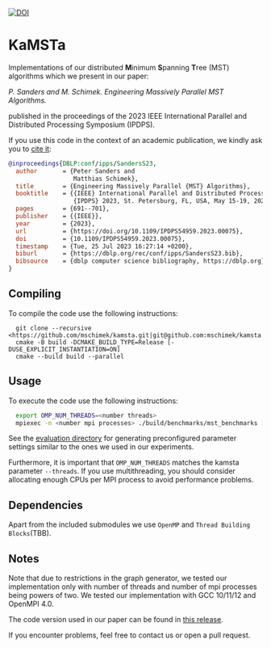 [![DOI](https://zenodo.org/badge/602074500.svg)](https://zenodo.org/badge/latestdoi/602074500)

# KaMSTa

Implementations of our distributed **M**inimum **S**panning **T**ree (MST) algorithms which we present in our paper:

_P. Sanders and M. Schimek. Engineering Massively Parallel MST Algorithms._

published in the proceedings of the 2023 IEEE International Parallel and Distributed Processing Symposium (IPDPS).

If you use this code in the context of an academic publication, we kindly ask you to [cite it](https://doi.org/10.1109/IPDPS54959.2023.00075):
```bibtex
@inproceedings{DBLP:conf/ipps/SandersS23,
  author       = {Peter Sanders and
                  Matthias Schimek},
  title        = {Engineering Massively Parallel {MST} Algorithms},
  booktitle    = {{IEEE} International Parallel and Distributed Processing Symposium,
                  {IPDPS} 2023, St. Petersburg, FL, USA, May 15-19, 2023},
  pages        = {691--701},
  publisher    = {{IEEE}},
  year         = {2023},
  url          = {https://doi.org/10.1109/IPDPS54959.2023.00075},
  doi          = {10.1109/IPDPS54959.2023.00075},
  timestamp    = {Tue, 25 Jul 2023 16:27:14 +0200},
  biburl       = {https://dblp.org/rec/conf/ipps/SandersS23.bib},
  bibsource    = {dblp computer science bibliography, https://dblp.org}
}
```

## Compiling

To compile the code use the following instructions:
```
  git clone --recursive <https://github.com/mschimek/kamsta.git|git@github.com:mschimek/kamsta.git>
  cmake -B build -DCMAKE_BUILD_TYPE=Release [-DUSE_EXPLICIT_INSTANTIATION=ON]
  cmake --build build --parallel
```

## Usage

To execute the code use the following instructions:

```sh
  export OMP_NUM_THREADS=<number threads>
  mpiexec -n <number mpi processes> ./build/benchmarks/mst_benchmarks [kamsta parameters (--help for help)]
```
See the [evaluation directory](https://github.com/mschimek/kamsta/tree/main/evaluation) for generating preconfigured parameter settings similar to the ones we used in our experiments.

Furthermore, it is important that `OMP_NUM_THREADS` matches the kamsta parameter `--threads`.
If you use multithreading, you should consider allocating enough CPUs per MPI process to avoid performance problems.


## Dependencies
Apart from the included submodules we use `OpenMP` and `Thread Building Blocks`(TBB).


## Notes
Note that due to restrictions in the graph generator, we tested our implementation only with number of threads and number of mpi processes being powers of two.
We tested our implementation with GCC 10/11/12 and OpenMPI 4.0.

The code version used in our paper can be found in [this release](https://github.com/mschimek/kamsta/releases/tag/v0.2).


If you encounter problems, feel free to contact us or open a pull request.
